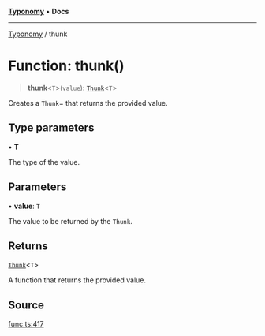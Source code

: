 [**Typonomy**](../README.md) • **Docs**

***

[Typonomy](../globals.md) / thunk

# Function: thunk()

> **thunk**\<`T`\>(`value`): [`Thunk`](../type-aliases/Thunk.md)\<`T`\>

Creates a `Thunk`= that returns the provided value.

## Type parameters

• **T**

The type of the value.

## Parameters

• **value**: `T`

The value to be returned by the `Thunk`.

## Returns

[`Thunk`](../type-aliases/Thunk.md)\<`T`\>

A function that returns the provided value.

## Source

[func.ts:417](https://github.com/softcraft-development/typonomy/blob/cac11b20828d50b550eeacd6b4954a5f2aa411b3/src/func.ts#L417)
